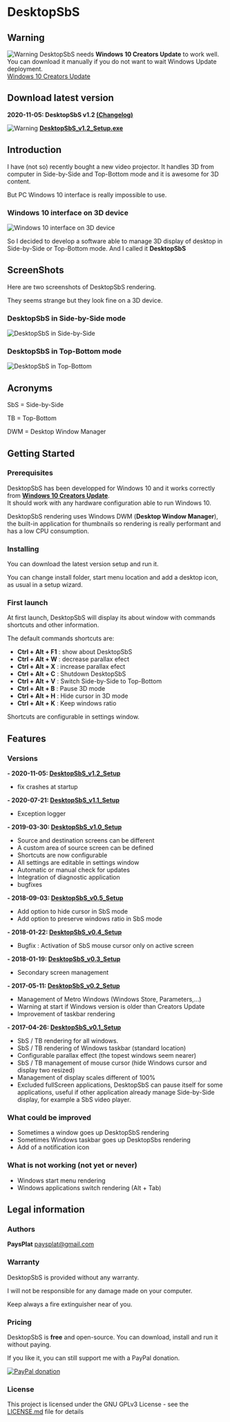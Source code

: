 # DesktopSbS

## Warning

![Warning](./Res/img/warning.png) DesktopSbS needs **Windows 10 Creators Update** to work well.  
You can download it manually if you do not want to wait Windows Update deployment.  
[Windows 10 Creators Update](https://www.microsoft.com/en-us/software-download/windows10)

## Download latest version

**2020-11-05: DesktopSbS v1.2 [(Changelog)](#versions)**

![Warning](./Res/img/DesktopSbS_64.png) **[DesktopSbS_v1.2_Setup.exe](https://github.com/PaysPlat/DesktopSbS/releases/download/v1.2/DesktopSbS_v1.2_Setup.exe)**

## Introduction

I have (not so) recently bought a new video projector. It handles 3D from computer in Side-by-Side and Top-Bottom mode and it is awesome for 3D content.

But PC Windows 10 interface is really impossible to use.

### Windows 10 interface on 3D device

![Windows 10 interface on 3D device](./Res/ScreenShots/Default-Rendering.png)

So I decided to develop a software able to manage 3D display of desktop in Side-by-Side or Top-Bottom mode. And I called it **DesktopSbS**

## ScreenShots

Here are two screenshots of DesktopSbS rendering.

They seems strange but they look fine on a 3D device.

### DesktopSbS in Side-by-Side mode

![DesktopSbS in Side-by-Side](./Res/ScreenShots/Side-by-Side.png)

### DesktopSbS in Top-Bottom mode

![DesktopSbS in Top-Bottom](./Res/ScreenShots/Top-Bottom.png)

## Acronyms

SbS = Side-by-Side

TB  = Top-Bottom

DWM = Desktop Window Manager

## Getting Started

### Prerequisites

DesktopSbS has been developped for Windows 10 and it works correctly from **[Windows 10 Creators Update](https://www.microsoft.com/en-us/software-download/windows10)**.  
It should work with any hardware configuration able to run Windows 10.

DesktopSbS rendering uses Windows DWM (**Desktop Window Manager**), the built-in application for thumbnails so rendering is really performant and has a low CPU consumption.

### Installing

You can download the latest version setup and run it.

You can change install folder, start menu location and add a desktop icon, as usual in a setup wizard.

### First launch

At first launch, DesktopSbS will display its about window with commands shortcuts and other information.

The default commands shortcuts are:

- **Ctrl + Alt + F1** : show about DesktopSbS
- **Ctrl + Alt + W** : decrease parallax efect
- **Ctrl + Alt + X** : increase parallax efect
- **Ctrl + Alt + C** : Shutdown DesktopSbS
- **Ctrl + Alt + V** : Switch Side-by-Side to Top-Bottom
- **Ctrl + Alt + B** : Pause 3D mode
- **Ctrl + Alt + H** : Hide cursor in 3D mode
- **Ctrl + Alt + K** : Keep windows ratio

Shortcuts are configurable in settings window.

## Features

### Versions

**- 2020-11-05: [DesktopSbS_v1.2_Setup](https://github.com/PaysPlat/DesktopSbS/releases/download/v1.2/DesktopSbS_v1.2_Setup.exe)**

- fix crashes at startup

**- 2020-07-21: [DesktopSbS_v1.1_Setup](https://github.com/PaysPlat/DesktopSbS/releases/download/v1.1/DesktopSbS_v1.1_Setup.exe)**

- Exception logger

**- 2019-03-30: [DesktopSbS_v1.0_Setup](https://github.com/PaysPlat/DesktopSbS/releases/download/v1.0/DesktopSbS_v1.0_Setup.exe)**

- Source and destination screens can be different
- A custom area of source screen can be defined
- Shortcuts are now configurable
- All settings are editable in settings window
- Automatic or manual check for updates
- Integration of diagnostic application
- bugfixes

**- 2018-09-03: [DesktopSbS_v0.5_Setup](https://github.com/PaysPlat/DesktopSbS/releases/download/v0.5/DesktopSbS_v0.5_Setup.exe)**

- Add option to hide cursor in SbS mode
- Add option to preserve windows ratio in SbS mode

**- 2018-01-22: [DesktopSbS_v0.4_Setup](https://github.com/PaysPlat/DesktopSbS/releases/download/v0.4/DesktopSbS_v0.4_Setup.exe)**

- Bugfix : Activation of SbS mouse cursor only on active screen

**- 2018-01-19: [DesktopSbS_v0.3_Setup](https://github.com/PaysPlat/DesktopSbS/releases/download/v0.3/DesktopSbS_v0.3_Setup.exe)**

- Secondary screen management

**- 2017-05-11: [DesktopSbS_v0.2_Setup](https://github.com/PaysPlat/DesktopSbS/releases/download/v0.2/DesktopSbS_v0.2_Setup.exe)**

- Management of Metro Windows (Windows Store, Parameters,...)
- Warning at start if Windows version is older than Creators Update
- Improvement of taskbar rendering

**- 2017-04-26: [DesktopSbS_v0.1_Setup](https://github.com/PaysPlat/DesktopSbS/releases/download/v0.1/DesktopSbS_v0.1_Setup.exe)**

- SbS / TB rendering for all windows.
- SbS / TB rendering of Windows taskbar (standard location)
- Configurable parallax effect (the topest windows seem nearer)
- SbS / TB management of mouse cursor (hide Windows cursor and display two resized)
- Management of display scales different of 100%
- Excluded fullScreen applications, DesktopSbS can pause itself for some applications, useful if other application already manage Side-by-Side display, for example a SbS video player.

### What could be improved

- Sometimes a window goes up DesktopSbS rendering
- Sometimes Windows taskbar goes up DesktopSbs rendering
- Add of a notification icon

### What is not working (not yet or never)

- Windows start menu rendering
- Windows applications switch rendering (Alt + Tab)

## Legal information

### Authors

**PaysPlat** [paysplat@gmail.com](mailto:paysplat@gmail.com)

### Warranty

DesktopSbS is provided without any warranty.

I will not be responsible for any damage made on your computer.

Keep always a fire extinguisher near of you.

### Pricing

DesktopSbS is **free** and open-source.
You can download, install and run it without paying.

If you like it, you can still support me with a PayPal donation.

[![PayPal donation](./Res/img/paypal.png)](https://www.paypal.com/cgi-bin/webscr?cmd=_s-xclick&amp;hosted_button_id=YCJN2LQHDVJTN)

### License

This project is licensed under the GNU GPLv3 License - see the [LICENSE.md](LICENSE.md) file for details
